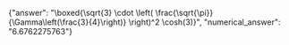 {"answer": "\\boxed{\\sqrt{3} \\cdot \\left( \\frac{\\sqrt{\\pi}}{\\Gamma\\left(\\frac{3}{4}\\right)} \\right)^2 \\cosh(3)}", "numerical_answer": "6.6762275763"}